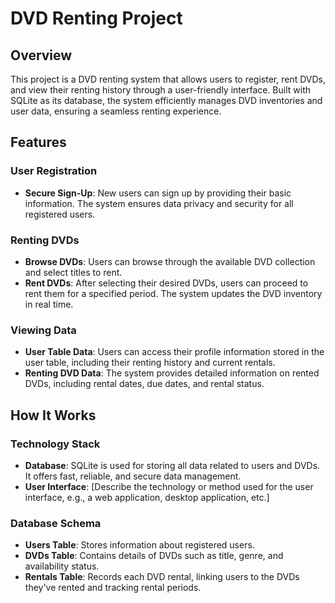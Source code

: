 # DVD Renting Project

## Overview
This project is a DVD renting system that allows users to register, rent DVDs, and view their renting history through a user-friendly interface. Built with SQLite as its database, the system efficiently manages DVD inventories and user data, ensuring a seamless renting experience.

## Features

### User Registration
- **Secure Sign-Up**: New users can sign up by providing their basic information. The system ensures data privacy and security for all registered users.

### Renting DVDs
- **Browse DVDs**: Users can browse through the available DVD collection and select titles to rent.
- **Rent DVDs**: After selecting their desired DVDs, users can proceed to rent them for a specified period. The system updates the DVD inventory in real time.

### Viewing Data
- **User Table Data**: Users can access their profile information stored in the user table, including their renting history and current rentals.
- **Renting DVD Data**: The system provides detailed information on rented DVDs, including rental dates, due dates, and rental status.

## How It Works

### Technology Stack
- **Database**: SQLite is used for storing all data related to users and DVDs. It offers fast, reliable, and secure data management.
- **User Interface**: [Describe the technology or method used for the user interface, e.g., a web application, desktop application, etc.]

### Database Schema
- **Users Table**: Stores information about registered users.
- **DVDs Table**: Contains details of DVDs such as title, genre, and availability status.
- **Rentals Table**: Records each DVD rental, linking users to the DVDs they've rented and tracking rental periods.


